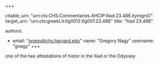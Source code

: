+++


citable_urn: "urn:cts:CHS:Commentaries.AHCIP:Iliad.23.486.itymgmD"
target_urn: "urn:cts:greekLit:tlg0012.tlg001:23.486"
title: "Iliad 23.486"

authors:
- email: "gnagy@chs.harvard.edu"
  name: "Gregory Nagy"
  username: "gnagy"
+++

<p>one of the two attestations of histor in the Iliad or the Odyssey</p>